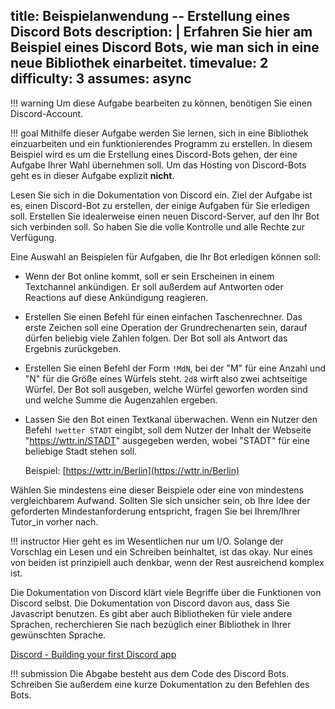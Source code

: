 title: Beispielanwendung -- Erstellung eines Discord Bots
description: |
  Erfahren Sie hier am Beispiel eines Discord Bots, wie man sich in eine neue Bibliothek 
  einarbeitet. 
timevalue: 2
difficulty: 3
assumes: async
---

!!! warning
    Um diese Aufgabe bearbeiten zu können, benötigen Sie einen Discord-Account.

!!! goal
    Mithilfe dieser Aufgabe werden Sie lernen, sich in eine Bibliothek einzuarbeiten und ein 
    funktionierendes Programm zu erstellen. 
    In diesem Beispiel wird es um die Erstellung eines Discord-Bots gehen, der eine Aufgabe 
    Ihrer Wahl übernehmen soll.
    Um das Hosting von Discord-Bots geht es in dieser Aufgabe explizit **nicht**.

Lesen Sie sich in die Dokumentation von Discord ein.
Ziel der Aufgabe ist es, einen Discord-Bot zu erstellen, der einige Aufgaben für Sie erledigen soll.
Erstellen Sie idealerweise einen neuen Discord-Server, auf den Ihr Bot sich verbinden soll.
So haben Sie die volle Kontrolle und alle Rechte zur Verfügung.

Eine Auswahl an Beispielen für Aufgaben, die Ihr Bot erledigen können soll:

- Wenn der Bot online kommt, soll er sein Erscheinen in einem Textchannel ankündigen. Er soll außerdem auf Antworten oder Reactions auf diese Ankündigung reagieren.
- Erstellen Sie einen Befehl für einen einfachen Taschenrechner. Das erste Zeichen soll eine 
  Operation der Grundrechenarten sein, darauf dürfen beliebig viele Zahlen folgen. Der Bot soll 
  als Antwort das Ergebnis zurückgeben.
- Erstellen Sie einen Befehl der Form `!MdN`, bei der "M" für eine Anzahl und "N" für die Größe 
  eines Würfels steht. 
  `2d8` wirft also zwei achtseitige Würfel. 
  Der Bot soll ausgeben, welche Würfel geworfen worden sind und welche Summe die Augenzahlen 
  ergeben.
- Lassen Sie den Bot einen Textkanal überwachen. 
  Wenn ein Nutzer den Befehl `!wetter STADT` eingibt, soll dem Nutzer der Inhalt der Webseite 
  "https://wttr.in/STADT" ausgegeben werden, wobei "STADT" für eine beliebige Stadt stehen 
  soll.
  
  Beispiel: [https://wttr.in/Berlin](https://wttr.in/Berlin)

Wählen Sie mindestens eine dieser Beispiele oder eine von mindestens vergleichbarem Aufwand.
Sollten Sie sich unsicher sein, ob Ihre Idee der geforderten Mindestanforderung entspricht,
fragen Sie bei Ihrem/Ihrer Tutor\_in vorher nach.

!!! instructor
    Hier geht es im Wesentlichen nur um I/O. Solange der Vorschlag ein Lesen und ein Schreiben
    beinhaltet, ist das okay. Nur eines von beiden ist prinzipiell auch denkbar, wenn der Rest
    ausreichend komplex ist.

Die Dokumentation von Discord klärt viele Begriffe über die Funktionen von Discord selbst.
Die Dokumentation von Discord davon aus, dass Sie Javascript benutzen.
Es gibt aber auch Bibliotheken für viele andere Sprachen, recherchieren Sie nach bezüglich einer 
Bibliothek in Ihrer gewünschten Sprache.

[Discord - Building your first Discord app](https://discord.com/developers/docs/intro)

!!! submission
    Die Abgabe besteht aus dem Code des Discord Bots.
    Schreiben Sie außerdem eine kurze Dokumentation zu den Befehlen des Bots.
    
